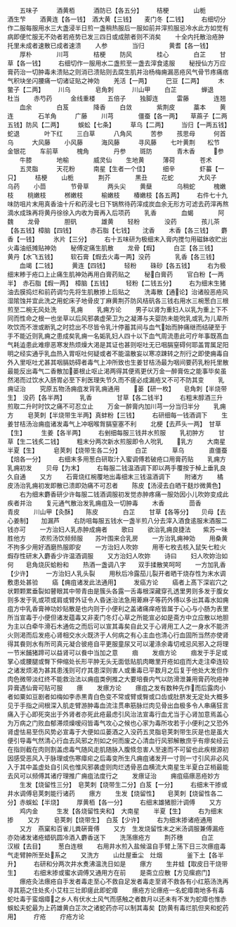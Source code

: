 <!-- { "loadSidebar": true } -->
　　五味子　　　酒黄栢　　　酒防已【各五分】
　　桔梗　　　　山栀　　　　酒生芐
　　酒黄连【各一钱】　酒大黄【三钱】　　麦门冬【二钱】
　　右细切分作二服每服用水三大盏浸半日煎一盏稍热服后一服如前并滓煎服忌冷水此方如觉有病即便忙服无不効者若疮势已发三四日或成脓者则不消矣
　　十全内托散治疮肿托里未成者速散已成者速溃
　　人参　　　　当归　　　　黄耆【各一钱】
　　厚朴　　　　川芎　　　　桔梗
　　防风　　　　桂心　　　　白芷
　　甘草【各一钱】
　　右细切作一服用水二盏煎至一盏去滓食逺服
　　秘授仙方万应膏药治一切肿毒未溃贴之则消已溃贴则去腐生肌并治杨梅痈漏恶疮风气骨节疼痛痞气积块坐闪腰痛一切诸证贴之神効
　　羌活【一两】　　　巴豆【二两】　　　木鳖子【二两】
　　川乌　　　　皂角刺　　　川山甲
　　白芷　　　　蝉退　　　　杜当
　　赤芍药　　　金线重楼　　五倍子
　　独脚连　　　雷藤　　　　连翘
　　血余　　　　白芨　　　　降香
　　白敛　　　　紫荆皮　　　藁本
　　黄连　　　　石羊角　　　广藤
　　川芎　　　　僵蚕【各一两】　　草蔴子【二两五钱】防风【二两】　　　蜈蚣【七条】　　　草乌【二两】
　　当归【一两五钱】　　蛇退　　　　叶下红
　　三白草　　　八角风　　　苦参
　　孩思母　　　何首乌　　　大风藤
　　小风藤　　　海风藤　　　寻风藤
　　七叶黄荆　　松节　　　　金银花
　　车前草　　　槐角　　　　丹参
　　斑防　　　　青木香　　　参
　　牛膝　　　　地榆　　　　威灵仙
　　生地黄　　　薄荷　　　　苍术
　　五灵脂　　　天花粉　　　南星【生者一个佳】
　　细辛　　　　虾蟇【一只】　　　桔梗
　　山栀　　　　荆芥　　　　黒丑
　　花蛇　　　　大风子　　　乌药
　　小茴　　　　节骨草　　　两头尖
　　黄蘖　　　　乌稍蛇　　　槐嫩枝
　　桃嫩枝　　　桞嫩枝　　　榆嫩枝
　　椿嫩枝【各五两】
　　右件七十九味防咀片末用真香油十斤和药浸七日下锅熬待药滓成炭血余无形方可滤去药滓再熬滴水成珠再将黄丹徐徐入内收为膏再入后项药
　　乳香　　　　血蝎　　　　阿魏
　　龙骨　　　　胆矾　　　　雄黄
　　轻粉　　　　没药　　　　孩儿茶【各五钱】樟脑【四钱】　　　赤石脂【七钱】　　沈香
　　木香【各三钱】　　麝香【一钱】　　　氷片【三分】
　　右十五味研为极细末入膏内搅匀用磁鉢收贮出火毒油纸摊贴神効
　　秘傅定痛生肌散
　　龙骨【煆】　　　白芷【各三钱】　　黄丹【水飞五钱】
　　软石膏【煆去火毒一两】没药　　　　乳香【各三钱】
　　血竭【二钱】　　　黄连【四钱】　　　轻粉
　　硃砂【各五钱】
　　右为极细末糁于疮口上止痛生肌神効再用白膏药贴之
　　秘白膏药
　　官白粉【一两半】　赤石脂【煆一两】　樟脑【五钱】
　　轻粉【二钱五分】
　　右为细末生猪油去膜捣烂和前药调匀先将生肌散掺上后贴之
　　洗毒散【通论】治诸般恶疮风湿隂蚀并宜此洗之用蛇床子地骨皮丁麻黄荆芥防风桔矾各三钱右用水三椀葱白三根煎至二椀无风处洗
　　乳痈
　　乳痈方论
　　男子以肾为重妇人以乳为重上下不同而性命之根一也坐草以后风邪袭虚荣卫为之凝滞与夫婴防未能吮乳或乳为儿辈所吹饮而不泄或断乳之时捻出不尽皆令乳汁停蓄其间与血气始而肿痛继而结硬至于手不能近则乳痈之患成矣乳痈一名姤乳妇人四十以下血气周流患此可疗年事既髙血气耗澁患此难瘳恶寒发热烦燥大渇是其证也甚则呕吐无已咽膈窒碍何耶盖胃属足阳明之经实通乎乳血热入胃呕吐何疑或者不能温散妄以寒凉踈转之剂行之即使痈毒自外入里呕吐尤甚其咽膈妨碍者毒气上冲所致也生姜甘桔汤最为咽间要药乳粉托里散最能反出毒气二香散加蒌根止呕止渇两得其便焉更伏万金一醉膏佐之能事毕矣虽然渇而过饮水入肠胃必至下利医理失节久而不瘥必成漏疮又不可不防其变
　　乳痈证治
　　究原五物汤痈疽发背乳痈通用
　　蒌【研一枚】　　皂角刺【半烧带生】　没药【各半两】
　　乳香　　　　甘草【各二钱半】
　　右粗末醇酒三升煎取二升时时饮之痛不可忍立止
　　万金一醉膏内加川芎一分当归半分
　　乳痈方
　　皂荚刺【半烧带生半两】真蚌粉【三钱】
　　右研细每一钱酒调下
　　生姜甘桔汤治痈疽诸发毒气上冲咽喉胷膈窒塞不利
　　北梗【去芦头一两】　甘草【生】　　　生姜【各半两】
　　右剉细每服三钱井水煎服
　　乳初肿方
　　甘草【生二钱炙二钱】
　　粗末分两次新水煎服即令人吮乳
　　乳方
　　大南星　　　半夏【生】　　　皂荚刺【烧带生各二分】
　　白芷　　　　草乌　　　　直僵蚕【焙各一分】
　　右细末多用葱白研取汁入蜜调傅若破疮口用膏药贴
　　乳痈方乳痈初发
　　贝母【为末】
　　右每服二钱温酒调下即以两手覆按于棹上垂乳良久自通
　　又方
　　石膏烧红椀覆地出毒细末三钱温酒调下
　　附诸方
　　橘皮汤治乳痈初发即散已溃即効痛不可忍者
　　陈皮【汤浸去白晒干麸炒微黄色】
　　右为细末麝香研少许每服二钱酒调服初发觉赤肿疼痛一服効因小儿吹妳变成此疾者并治
　　复元通气散治发乳痈疽及一切肿毒
　　木香　　　　茴香　　　　青皮
　　川山甲【灸酥】　　陈皮　　　　白芷
　　甘草【各等分】　　贝母【去心姜制】　　加漏芦
　　右防咀每服五钱水一盏半煎八分去滓入酒食逺服末酒服二钱亦可
　　一方治妇人乳赤肿成痈者
　　歌曰
　　欲治乳痈良捷法　　紫苏一味胜他方
　　浓煎汤饮频频服　　苏叶围来合乳房
　　一方治乳痈神効
　　用桑黄不拘多少用好酒磨热服即安
　　一方治妇人吹妳
　　用枣七枚去核入鼠矢七粒火煆存性研末入麝香少许温酒调服
　　又方治妇人吹妳
　　诗曰
　　妇人吹妳治如何　　皂角烧灰蛤粉和
　　热酒一盏调八字　　双手揉散笑呵呵
　　一方加乳香【少许】
　　一方治妇人乳头裂
　　用秋后冷露茄儿裂开者晒干烧存性为末水调敷患处甚验
　　癌【痈疽诸发此法通用】
　　发癌方论
　　癌者上髙下深岩穴之状颗颗累垂裂如瞽眼其中带青由是簇头各露一舌毒根深藏穿孔透里男则多发于腹女则多发于乳或项或肩或臂外证令人昏迷治法急用萆麻子等药外傅以多出其毒水如痈疽方中乳香膏神功妙贴散是也内则于小便利之盖诸痛痒疮皆属于心心与小肠为表里所当宣毒于小便但诸发蕴毒又非麦门冬灯心草之所能宣必如是斋方中立应散以地胆为主以白牵牛滑石木通佐之而后可以宣其毒矣自此又于心肾用工人之一身水不能济火则渇而后发疮心肾相交水火既济于人何病之有心主血也清心行血固所当然亦使肾得其飬则水有所司真元凝合彼疮自平更服童尿又可以灌涤余毒切戒忌风邪入之将理一节米餔猪蹄可以益肾可以飬中当加之意
　　痼
　　发痼方论
　　痼发于手足或掌心或腰腿或臀下伸缩处长形平肿无头无面低贴肌肉瞰里开疮如疽而大走注牵连较之诸发烦渇为甚其患浅则可疗其患深则害人或重毒已平数月之后复于他处大发但作肉色微带淡红终不能救治法以痈疽类例推之大要培飬内气以防滑泄兼用膏药吮疮神异膏遇仙膏可贴可服
　　瘭
　　发瘭方论
　　瘭疽之发有数种先作而后露肉小者如粟如豆剧者如梅如李赤黒青白色变不常或臂或臀或口齿或肚脐发无定处大概多见于手指之间根深入肌走臂游肿毒血流注贯串筋脉烂肉见骨出血极多令人串痛狂言痛入于心即死突出于外肾者亦死此疮最虑引风治法宣毒行血尤当于心肾加意焉盖心为万病之门败血郁滞烦燥嗳闷皆毒气攻心之候也心家为毒所攻若于小便利之又恐外肾虚怯易至伤风势必宣毒于大便如瓜蒌酒之入没药五灵脂皂荚刺带生灰是也是虽大便引导毒气然清心行血去风邪之剂如之何而废之心清血行风邪解散庶乎有瘳矣经云在指则截在肉则割盖虑毒气随风走肌随脉入腹倐忽害人至速而不可留也此疾根源初因感受恶风入于脉理或伤寒瘴疟之后毒变所生凡痈疽诸发开一寸则一寸引风非必风入于其中盖虚处自引风也惟风邪袭虚则肉烂透骨恶血横流大南星生半夏白芷梢最能去风可以频傅其诸疗理推广痈疽法度行之
　　发瘭证治
　　痈疽癌瘭恶疮妙方
　　生发【烧留性三分】　皂荚刺【烧带生二分】白芨【一分】
　　右细末干掺或井水调傅皂荚刺能行诸药
　　瘭方
　　生发【烧留性】　　皂荚刺【烧留性各二分】赤蜈蚣【半烧】
　　厚黄栢【各一分】
　　右细末雄猪胆汁调傅
　　又方
　　鸡内金　　　生发【各烧留性夹和】　大南星
　　半夏【生】
　　右为细末掺
　　又方
　　皂荚刺【烧带生】　白芨【少许】
　　右为细末掺诸疮通用
　　又方　燕窠和百雀儿粪硏膏傅
　　又方　生发烧留性末之米汤调服兼傅漏疮亦効诸发诸疮蜡矾圆冷酒入麝香送下
　　洗荡瘭疮方
　　荆芥穗　　　白芷　　　　汉椒【去目】
　　葱白连根
　　右用井水煎入盐候温自手臂上荡下日三次瘭疽毒气走臂肿所至处系之
　　又洗方
　　山灶屋垂尘　灶烟　　　　釜下土【各半升】
　　右研和分两次井水煑沸温洗日如是
　　瘭方
　　生井蛙【取皮日干烧带生】
　　右细末掺或蜜水调傅又通用方在前
　　是斋立应散【方见瘰疬门】
　　瘭疮灸法瘭疮自手发者毒走至心不救自足发者毒走至肾不救各有小红筋汤洗再寻其筋之住处炙小艾柱三壮即瘥此即蛇瘴
　　瘭疮方论瘭疮一名蛇瘴南地多有毒蛇吐毒于蛮烟瘴之乡人有伏水土风气而感触之者数月以还未有不发为蛇瘴也惟赤蜈蚣夫蛇最为上药雄黄白芷次之诸蛇药亦可以制其毒矣【防黄有毒烂肌但夹和蛇药用】
　　疔疮
　　疔疮方论
